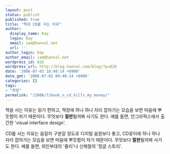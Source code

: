 ```yaml
---
layout: post
status: publish
published: true
title: "책과 CD를 사는 이유"
author:
  display_name: Kay
  login: Kay
  email: iam@hannal.net
  url: ''
author_login: Kay
author_email: iam@hannal.net
wordpress_id: 826
wordpress_url: http://blog.hannal.com/blog/?p=826
date: '2006-07-03 18:40:14 +0900'
date_gmt: '2006-07-03 09:40:14 +0900'
categories: []
tags:
- "희망"
permalink: "/2006/7/book_n_cd_kills_my_money/"
---
```

<p>책을 사는 이유는 읽기 편하고, 책장에 하나 하나 자리 잡아가는 모습을 보면 마음에 뿌듯함이 차기 때문이다. 무엇보다 <strong>절판</strong>될까봐 사기도 한다. 예를 들면, 안그라픽스에서 출간한 'visual interface design'.</p>
<p>CD를 사는 이유는 음질이 구분갈 정도로 디지털 음원보다 좋고, CD꽂이에 하나 하나 자리 잡아가는 모습을 보면 마음에 뿌듯함이 차기 때문이다. 무엇보다 <strong>절판</strong>될까봐 사기도 한다. 예를 들면, 외인부대의 '쥴리'나 신해철의 '정글 스토리'.</p>

